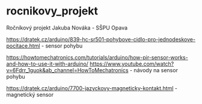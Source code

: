 # rocnikovy_projekt
Ročníkový projekt Jakuba Nováka - SŠPU Opava

https://dratek.cz/arduino/839-hc-sr501-pohybove-cidlo-pro-jednodeskove-pocitace.html - sensor pohybu

https://howtomechatronics.com/tutorials/arduino/how-pir-sensor-works-and-how-to-use-it-with-arduino/ https://www.youtube.com/watch?v=6Fdrr_1guok&ab_channel=HowToMechatronics - návody na sensor pohybu

https://dratek.cz/arduino/7700-jazyckovy-magneticky-kontakt.html - magnetický sensor
